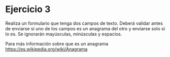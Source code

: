 # Ejercicio 3

Realiza un formulario que tenga dos campos de texto. Deberá validar antes de enviarse si uno de los campos es un anagrama del otro y enviarse solo si lo es. Se ignorarán mayúsculas, minúsculas y espacios.

Para más información sobre que es un anagrama <https://es.wikipedia.org/wiki/Anagrama>
